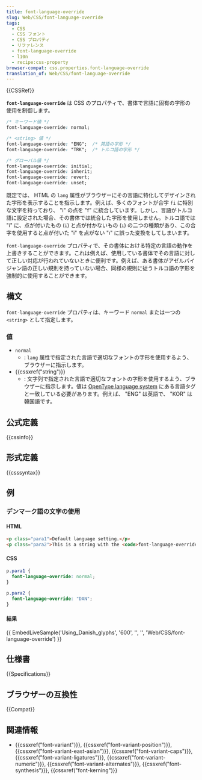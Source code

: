 ```yaml
---
title: font-language-override
slug: Web/CSS/font-language-override
tags:
  - CSS
  - CSS フォント
  - CSS プロパティ
  - リファレンス
  - font-language-override
  - l10n
  - recipe:css-property
browser-compat: css.properties.font-language-override
translation_of: Web/CSS/font-language-override
---
```

{{CSSRef}}

**`font-language-override`** は CSS のプロパティで、書体で言語に固有の字形の使用を制御します。

```css
/* キーワード値 */
font-language-override: normal;

/* <string> 値 */
font-language-override: "ENG";  /* 英語の字形 */
font-language-override: "TRK";  /* トルコ語の字形 */

/* グローバル値 */
font-language-override: initial;
font-language-override: inherit;
font-language-override: revert;
font-language-override: unset;
```

既定では、 HTML の `lang` 属性がブラウザーにその言語に特化してデザインされた字形を表示することを指示します。例えば、多くのフォントが合字 `fi` に特別な文字を持っており、 "i" の点を "f" に統合しています。しかし、言語がトルコ語に設定された場合、その書体では統合した字形を使用しません。トルコ語では "i" に、点が付いたもの (`i`) と点が付かないもの (`ı`) の二つの種類があり、この合字を使用すると点が付いた "i" を点がない "ı" に誤った変換をしてしまいます。

`font-language-override` プロパティで、その書体における特定の言語の動作を上書きすることができます。これは例えば、使用している書体でその言語に対して正しい対応が行われていないときに便利です。例えば、ある書体がアゼルバイジャン語の正しい規則を持っていない場合、同様の規則に従うトルコ語の字形を強制的に使用することができます。

## 構文

`font-language-override` プロパティは、キーワード `normal` または一つの `<string>` として指定します。

### 値

- `normal`
  - : `lang` 属性で指定された言語で適切なフォントの字形を使用するよう、ブラウザーに指示します。
- {{cssxref("string")}}
  - : 文字列で指定された言語で適切なフォントの字形を使用するよう、ブラウザーに指示します。値は [OpenType language system](https://www.microsoft.com/typography/otspec/languagetags.htm) にある言語タグと一致している必要があります。例えば、 "ENG" は英語で、 "KOR" は韓国語です。

## 公式定義

{{cssinfo}}

## 形式定義

{{csssyntax}}

## 例

<h3 id="Using_Danish_glyphs">デンマーク語の文字の使用</h3>

#### HTML

```html
<p class="para1">Default language setting.</p>
<p class="para2">This is a string with the <code>font-language-override</code> set to Danish.</p>
```

#### CSS

```css
p.para1 {
  font-language-override: normal;
}

p.para2 {
  font-language-override: "DAN";
}
```

#### 結果

{{ EmbedLiveSample('Using_Danish_glyphs', '600', '', '', 'Web/CSS/font-language-override') }}

## 仕様書

{{Specifications}}

## ブラウザーの互換性

{{Compat}}

## 関連情報

- {{cssxref("font-variant")}}, {{cssxref("font-variant-position")}}, {{cssxref("font-variant-east-asian")}}, {{cssxref("font-variant-caps")}}, {{cssxref("font-variant-ligatures")}}, {{cssxref("font-variant-numeric")}}, {{cssxref("font-variant-alternates")}}, {{cssxref("font-synthesis")}}, {{cssxref("font-kerning")}}
